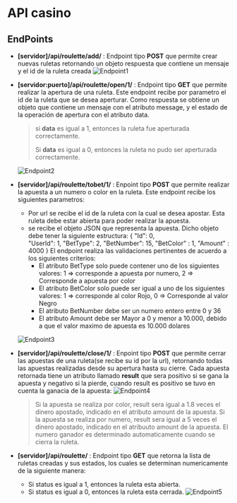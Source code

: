 # API casino
## EndPoints
- **[servidor]/api/roulette/add/** : Endpoint tipo **POST** que permite crear nuevas ruletas retornando un objeto respuesta que contiene un mensaje y el id de la ruleta creada
![Endpoint1](https://user-images.githubusercontent.com/11274780/132106700-858cd160-3258-40b4-873d-ed26794e3e24.PNG)
- **[servidor:puerto]/api/roulette/open/1/** : Endpoint tipo **GET** que permite realizar la apertura de una ruleta. Este endpoint recibe por parametro el id de la ruleta que se desea aperturar. Como respuesta se obtiene un objeto que contiene un mensaje con el atributo message, y el estado de la operación de apertura con el atributo data. 
  > si **data** es igual a 1, entonces la ruleta fue aperturada correctamente.
  > 
  > Si **data** es igual a 0, entonces la ruleta no pudo ser aperturada correctamente.

  ![Endpoint2](https://user-images.githubusercontent.com/11274780/132106891-6bfab34b-f08e-4637-b52e-b9543e39cd20.PNG)

- **[servidor]/api/roulette/tobet/1/** : Enpoint tipo **POST** que permite realizar la apuesta a un numero o color en la ruleta. Este endpoint recibe los siguientes parametros:
  -  Por url se recibe el id de la ruleta con la cual se desea apostar. Esta ruleta debe estar abierta para poder realizar la apuesta.
  -  se recibe el objeto JSON que representa la apuesta. Dicho objeto debe tener la siguiente estructura:
    {
    "Id": 0,   
    "UserId": 1,
    "BetType": 2,
    "BetNumber": 15,
    "BetColor" : 1,
    "Amount" : 4000
    }
    El endpoint realiza las validaciones pertinentes de acuerdo a los siguientes criterios:
      - El atributo BetType solo puede contener uno de los siguientes valores: 1 => corresponde a apuesta por numero, 2 => Corresponde a apuesta por color
      - El atributo BetColor solo puede ser igual a uno de los siguientes valores: 1 => corresponde al color Rojo, 0 => Corresponde al valor Negro
      - El atributo BetNumber debe ser un numero entero entre 0 y 36
      - El atributo Amount debe ser Mayor a 0 y menor a 10.000, debido a que el valor maximo de apuesta es 10.000 dolares
  
  ![Endpoint3](https://user-images.githubusercontent.com/11274780/132107211-544e0a10-2fd3-4eb0-aea5-45e3a4bdfb45.PNG)

- **[servidor]/api/roulette/close/1/** : Enpoint tipo **POST** que permite cerrar las apuestas de una ruleta(se recibe su id por la url), retornando todas las apuestas realizadas desde su apertura hasta su cierre. Cada apuesta retornada tiene un atributo llamado **result** que sera positivo si se gana la apuesta y negativo si la pierde, cuando result es positivo se tuvo en cuenta la ganacia de la apuesta:
  ![Endpoint4](https://user-images.githubusercontent.com/11274780/132107455-371fbfe7-37a8-4405-9adf-9a8691d7d74d.PNG)
    > Si la apuesta se realiza por color, result sera igual a 1.8 veces el dinero apostado, indicado en el atributo amount de la apuesta.
    > Si la apuesta se realiza por numero, result sera igual a 5 veces el dinero apostado, indicado en el atribuuto amount de la apuesta.
    > El numero ganador es determinado automaticamente cuando se cierra la ruleta.

- **[servidor]/api/roulette/** : Endpoint tipo **GET** que retorna la lista de ruletas creadas y sus estados, los cuales se determinan numericamente de la siguiente manera:
  - Si status es igual a 1, entonces la ruleta esta abierta.
  - Si status es igual a 0, entonces la ruleta esta cerrada.
   ![Endpoint5](https://user-images.githubusercontent.com/11274780/132107664-fc97b363-2cb8-43e3-95cf-71c0a8eb7497.PNG)
